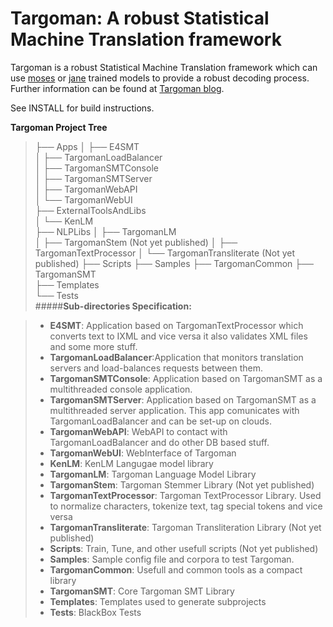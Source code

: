 <!-- 
   Targoman: A robust Statistical Machine Translation framework                
                                                                               
   Copyright 2014-2015 by ITRC <http://itrc.ac.ir>                             
                                                                               
   This file is part of Targoman.                                              
                                                                               
   Targoman is free software: you can redistribute it and/or modify            
   it under the terms of the GNU Lesser General Public License as published    
   by the Free Software Foundation, either version 3 of the License, or        
   (at your option) any later version.                                         
                                                                               
   Targoman is distributed in the hope that it will be useful,                 
   but WITHOUT ANY WARRANTY; without even the implied warranty of              
   MERCHANTABILITY or FITNESS FOR A PARTICULAR PURPOSE.  See the               
   GNU Lesser General Public License for more details.                         
   You should have received a copy of the GNU Lesser General Public License    
   along with Targoman. If not, see <http://www.gnu.org/licenses/>.            
                                                                               
                                                                             -->
Targoman: A robust Statistical Machine Translation framework     
===================
   Targoman is a robust Statistical Machine Translation framework which can use [moses](statmt.org/moses/) or [jane](www-i6.informatik.rwth-aachen.de/jane/) trained models to provide a robust decoding process. Further information can be found at [Targoman blog](http://blog.targoman.com/en/?cat=3).

See INSTALL for build instructions.

**Targoman Project Tree**
>    ├── Apps
    │   ├── E4SMT    
    │   ├── TargomanLoadBalancer    
    │   ├── TargomanSMTConsole     
    │   ├── TargomanSMTServer       
    │   ├── TargomanWebAPI        
    │   └── TargomanWebUI    
    ├── ExternalToolsAndLibs        
    │   └── KenLM                   
    ├── NLPLibs
    │   ├── TargomanLM              
    │   ├── TargomanStem (Not yet published)
    │   ├── TargomanTextProcessor
    │   └── TargomanTransliterate (Not yet published)
    ├── Scripts 
    ├── Samples
    ├── TargomanCommon 
    ├── TargomanSMT  
    ├── Templates                 
    └── Tests   
#####**Sub-directories Specification:**

> - **E4SMT**: Application based on TargomanTextProcessor which converts text to IXML and vice versa it also validates XML files and some more stuff.
> - **TargomanLoadBalancer**:Application that monitors translation servers and load-balances requests between them.
> - **TargomanSMTConsole**: Application based on TargomanSMT as a multithreaded console application. 
> - **TargomanSMTServer**: Application based on TargomanSMT as a multithreaded server application. This app comunicates with TargomanLoadBalancer and  can be set-up on clouds.
> - **TargomanWebAPI**: WebAPI to contact with TargomanLoadBalancer and do other DB based stuff. 
> - **TargomanWebUI**: WebInterface of Targoman 
> - **KenLM**: KenLM Langugae model library 
> - **TargomanLM**: Targoman Language Model Library 
> - **TargomanStem**: Targoman Stemmer Library  (Not yet published) 
> - **TargomanTextProcessor**: Targoman TextProcessor Library. Used to  normalize characters, tokenize text, tag special tokens and vice versa
> - **TargomanTransliterate**: Targoman Transliteration Library (Not yet published) 
> - **Scripts**: Train, Tune, and other usefull scripts (Not yet published)
> - **Samples**: Sample config file and corpora to test Targoman. 
> - **TargomanCommon**: Usefull and common tools as a compact library
> - **TargomanSMT**: Core Targoman SMT Library 
> - **Templates**: Templates used to generate subprojects 
> - **Tests**: BlackBox Tests 
